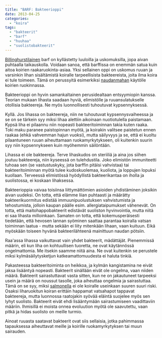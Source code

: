 ```yaml
---
title: "BARF: Bakteerioppi"
date: 2013-04-25
categories: 
  - "koira"
tags: 
  - "bakteerit"
  - "barf"
  - "huuhaa"
  - "suolistobakteerit"
---
```


[Billinghurstilainen](https://www.katiska.eu/tieto/barf-ja-vastaavat/ian-billinghurst/) barf on kyllästetty luuloilla ja uskomuksilla, jopa aivan puhtaalla taikauskolla. Voidaan sanoa, että barffissa on enemmän satua kuin aitoa koirien raakaruokinta-asiaa. Yksi sellainen oppi on uskomus ruuan ja varsinkin lihan sisältämistä koiralle tarpeellisista bakteereista, joita ilma koira ei tule toimeen. Tämä on perussyitä esimerkiksi [naudanmahan](https://www.katiska.eu/tieto/koira-raakaruokinta-raaka-aineet/naudanmaha/) käytölle koirien ruokinnassa.

<!--more-->

Bakteerioppi on hyvin samankaltainen perusidealtaan entsyymiopin kanssa. Teorian mukaan lihasta saadaan hyviä, elimistölle ja ruuansulatukselle otollisia bakteereja. Ne myös luonnollisesti tuhoutuvat kypsennyksessä.

Kyllä. Jos lihassa on bakteereja, niin ne tuhoutuvat kypsennysvaiheessa ja se on se tärkein syy miksi lihaa alettiin aikoinaan nuotiotulella paistamaan. Kypsä liha ei pilaannu niin nopeasti bakteeritoiminnan takia kuten raaka. Toki maku paranee paistopinnan myötä, ja koirakin valitsee paistetun ennen raakaa (ehkä vahvemman hajun vuoksi), mutta säilyvyys ja se, että ei kuoltu pilaantuneen ruuan aiheuttamaan ruokamyrkytykseen, oli kuitenkin suurin syy niin kypsennykseen kuin myöhemmin säilöntään.

Lihassa ei ole bakteereja. Terve lihaskudos on steriiliä ja aina jos siihen joutuu bakteereja, niin kyseessä on tulehdustila. Joko elimistön immuniteetti tuhoaa sen (se vastustuskyky, jota barffin pitäisi vahvistaa) tai bakteeritoiminnan myötä tulee kudoskuolemaa, kuoliota, ja loppujen lopuksi kuollaan. Terveessä elimistössä hyödyllistä bakteerikantaa on iholla ja suolistossa, ei koskaan lihaksessa.

Bakteerioppia vaivaa toisiinsa liittymättömien asioiden yhdistäminen joksikin aivan uudeksi. On totta, että elämme liian puhtaasti ja määrätty bakteerikuormitus edistää immuunipuolustuksen vahvistumista ja tehostumista, jolloin kaupan päälle esim. allergiataipumukset vähenevät. On totta, että maitohappobakteerit edistävät suoliston hyvinvointia, mutta niitä ei saa lihasta milloinkaan. Samaten on totta, että kokemusperäisesti tiedetään, että hevosen lannan syöminen saattaa parantaa koiralla vatsan toiminnan laatua - mutta sekään ei liity mitenkään lihaan, vaan kuituun. Eikä myöskään toiseen hyvänä bakteerilähteenä mainittuun naudan pötsiin.

Raa'assa lihassa vaikuttavat vain yhdet bakteerit, mädättäjät. Pienemmissä määrin, eli kun liha on kohtuullisen tuoretta, ne ovat käytännössä ongelmattomia. Me itsekin saamme niitä aina. Ne ovat kuitenkin se perustele miksi kylmäsäilytysketjun katkeamattomuudesta ei haluta tinkiä.

Pakasteessa bakteeritoiminta on heikkoa, ja kylmän kangistamina ne eivät jaksa lisääntyä nopeasti. Bakteerit sinällään eivät ole ongelma, vaan niiden määrä. Bakteerit sairastuttavat vasta sitten, kun ne on jakautuneet tarpeeksi usein ja määrä on noussut tasolle, joka aiheuttaa ongelmia ja sairastuttaa. Tämä on se syy, miksi [salmonella](https://www.katiska.eu/tieto/koira-ruoka-turvallisuus/salmonella-ja-raakaruokinta/) ei ole koiralle useinkaan suuren suuri riski. Osaksi liharuokitun koiran erittäin happamat vatsahapot tappavat bakteereja, mutta luonnossa raatojakin syövää eläintä suojelee myös sen lyhyt suolisto. Bakteerit eivät ehdi lisääntymään sairastumiseen vaadittaviin määriin. Ihmisillä ei moista onnea evoluution myötä ole saavutettu, vaan pitkä ja hidas suolisto on meille turmio.

Ainoat ruuasta saatavat bakteerit ovat siis sellaisia, jotka pahimmassa tapauksessa aiheuttavat meille ja koirille ruokamyrkytyksen tai muun sairauden.
